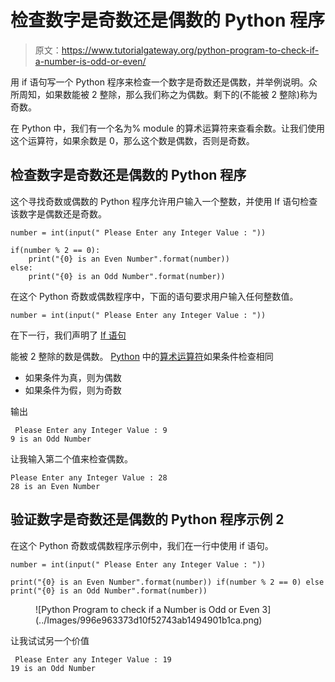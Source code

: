 # 检查数字是奇数还是偶数的 Python 程序

> 原文：<https://www.tutorialgateway.org/python-program-to-check-if-a-number-is-odd-or-even/>

用 if 语句写一个 Python 程序来检查一个数字是奇数还是偶数，并举例说明。众所周知，如果数能被 2 整除，那么我们称之为偶数。剩下的(不能被 2 整除)称为奇数。

在 Python 中，我们有一个名为% module 的算术运算符来查看余数。让我们使用这个运算符，如果余数是 0，那么这个数是偶数，否则是奇数。

## 检查数字是奇数还是偶数的 Python 程序

这个寻找奇数或偶数的 Python 程序允许用户输入一个整数，并使用 If 语句检查该数字是偶数还是奇数。

```
number = int(input(" Please Enter any Integer Value : "))

if(number % 2 == 0):
    print("{0} is an Even Number".format(number))
else:
    print("{0} is an Odd Number".format(number))
```

在这个 Python 奇数或偶数程序中，下面的语句要求用户输入任何整数值。

```
number = int(input(" Please Enter any Integer Value : "))
```

在下一行，我们声明了 [If 语句](https://www.tutorialgateway.org/python-if-statement/ "If Statement in C")

能被 2 整除的数是偶数。 [Python](https://www.tutorialgateway.org/python-tutorial/) 中的[算术运算符](https://www.tutorialgateway.org/python-arithmetic-operators/)如果条件检查相同

*   如果条件为真，则为偶数
*   如果条件为假，则为奇数

输出

```
 Please Enter any Integer Value : 9
9 is an Odd Number
```

让我输入第二个值来检查偶数。

```
Please Enter any Integer Value : 28
28 is an Even Number
```

## 验证数字是奇数还是偶数的 Python 程序示例 2

在这个 Python 奇数或偶数程序示例中，我们在一行中使用 if 语句。

```
number = int(input(" Please Enter any Integer Value : "))

print("{0} is an Even Number".format(number)) if(number % 2 == 0) else print("{0} is an Odd Number".format(number))
```

<figure class="wp-block-image">![Python Program to check if a Number is Odd or Even 3](../Images/996e963373d10f52743ab1494901b1ca.png)</figure>

让我试试另一个价值

```
 Please Enter any Integer Value : 19
19 is an Odd Number
```